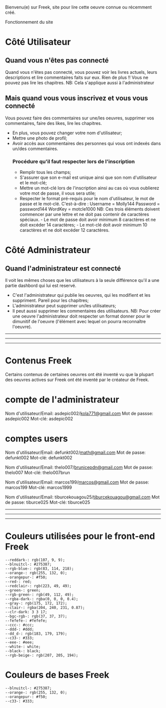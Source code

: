 Bienvenu(e) sur Freek, site pour lire cette oeuvre connue ou récemment créé.

Fonctionnement du site
# Côté Utilisateur
## Quand vous n'êtes pas connecté
Quand vous n'êtes pas connecté, vous pouvez voir les livres actuels, leurs descriptions et lire commentaires faits sur eux. Rien de plus !! Vous ne pouvez pas lire les chapitres.
NB: Cela s'applique aussi à l'administrateur

## Mais quand vous vous inscrivez et vous vous connecté
Vous pouvez faire des commentaires sur une/les oeuvres, supprimer vos commentaires, faire des likes, lire les chapitres.
- En plus, vous pouvez changer votre nom d'utilisateur;
- Mettre une photo de profil;
- Avoir accès aux commentaires des personnes qui vous ont indexés dans un/des commentaires.
    ### Procédure qu'il faut respecter lors de l'inscription
    - Remplir tous les champs;
    - S'assurer que son e-mail est unique ainsi que son nom d'utilisateur et le mot-clé;
    - Mettre un mot-clé lors de l'inscription ainsi au cas où vous oublierez votre mot de passe, il vous sera utile;
    - Respecter le format pré-requis pour le nom d'utilisateur, le mot de passe et le mot-clé. C'est-à-dire :
        Username = Molly144
        Password = password144
        WordKey = motcle1000
        NB: Ces trois éléments doivent commencer par une lettre et ne doit pas contenir de caractères spéciaux. 
            - Le mot de passe doit avoir minimum 8 caractères et ne doit excéder 14 caractères;
            - Le mot-clé doit avoir minimum 10 caractères et ne doit excéder 12 caractères.

# Côté Administrateur
## Quand l'administrateur est connecté
Il voit les mêmes choses que les utilisateurs à la seule différence qu'il a une partie dashbord qui lui est reservé.
- C'est l'administrateur qui publie les oeuvres, qui les modifient et les suppriment. Pareil pour les chapitres;
- L'administrateur peut supprimer un/les utilisateurs;
- Il peut aussi supprimer les commentaires des utilisateurs.
NB: Pour créer une oeuvre l'administrateur doit respecter un format donner pour le dimunitif de l'oeuvre (l'élément avec lequel on pourra reconnaître l'oeuvre).

----------------------------------------------------------------------------------------------------------------
----------------------------------------------------------------------------------------------------------------
----------------------------------------------------------------------------------------------------------------

# Contenus Freek
Certains contenus de certaines oeuvres ont été inventé vu que la plupart des oeuvres actives sur Freek ont été inventé par le créateur de Freek.

# compte de l'administrateur 
Nom d'utilisateur/Email: asdepic002/kola771@gmail.com
Mot de passse: asdepic002
Mot-clé: asdepic002

# comptes users
Nom d'utilisateur/Email: defunkt002/math@gmail.com
Mot de passe: defunkt002
Mot-clé: defunkt002

Nom d'utilisateur/Email: thelo007/brunicepdn@gmail.com
Mot de passe: thelo007
Mot-clé: thelo007brun

Nom d'utilisateur/Email: marcos199/marcos@gmail.com
Mot de passe: marcos199
Mot-clé: marcos1999

Nom d'utilisateur/Email: tiburcekouagou25/tiburcekouagou@gmail.com
Mot de passe: tiburce025
Mot-clé: tiburce025

----------------------------------------------------------------------------------------------------------------
----------------------------------------------------------------------------------------------------------------
----------------------------------------------------------------------------------------------------------------

# Couleurs utilisées pour le front-end Freek
    --reddark-: rgb(107, 9, 9);
    --blnuitcl-: #275387;
    --rgb-blue-: rgb(83, 114, 218);
    --orange-: rgb(255, 132, 0);
    --orangepur-: #f50;
    --red-: red;
    --redclair-: rgb(223, 49, 49);
    --green-: green;
    --rgb-green-: rgb(49, 112, 49);
    --rgba-dark-: rgba(0, 0, 0, 0.4);
    --gray-: rgb(175, 172, 172);
    --clair-: rgba(204, 240, 231, 0.87);
    --clr-dark: 3 3 17;
    --bgc-rgb-: rgb(37, 37, 37);
    --fefefe-: #fefefe;
    --ccc-: #ccc;
    --ddd-: #ddd;
    --dd_d-: rgb(183, 179, 179);
    --c33-: #333;
    --eee-: #eee;
    --white-: white;
    --black-: black;
    --rgb-beige-: rgb(207, 205, 194);

# Couleurs de bases Freek
    --blnuitcl-: #275387;
    --orange-: rgb(255, 132, 0);
    --orangepur-: #f50;
    --c33-: #333;

